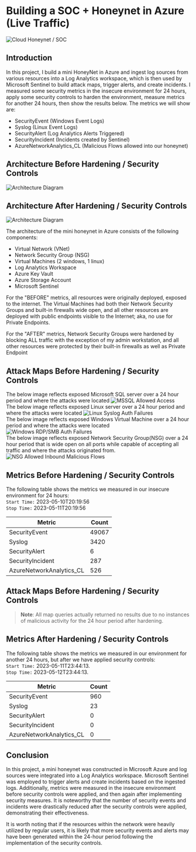<!--# Azure-SOC-Honeynet-Project-->
# Building a SOC + Honeynet in Azure (Live Traffic)
![Cloud Honeynet / SOC](https://i.imgur.com/ZWxe03e.jpg)

## Introduction

In this project, I build a mini HoneyNet in Azure and ingest log sources from various resources into a Log Analytics workspace, which is then used by Microsoft Sentinel to build attack maps, trigger alerts, and create incidents. I measured some security metrics in the insecure environment for 24 hours, apply some security controls to harden the environment, measure metrics for another 24 hours, then show the results below. The metrics we will show are:

- SecurityEvent (Windows Event Logs)
- Syslog (Linux Event Logs)
- SecurityAlert (Log Analytics Alerts Triggered)
- SecurityIncident (Incidents created by Sentinel)
- AzureNetworkAnalytics_CL (Malicious Flows allowed into our honeynet)

## Architecture Before Hardening / Security Controls
![Architecture Diagram](https://i.imgur.com/aBDwnKb.jpg)

## Architecture After Hardening / Security Controls
![Architecture Diagram](https://i.imgur.com/YQNa9Pp.jpg)

The architecture of the mini honeynet in Azure consists of the following components:

- Virtual Network (VNet)
- Network Security Group (NSG)
- Virtual Machines (2 windows, 1 linux)
- Log Analytics Workspace
- Azure Key Vault
- Azure Storage Account
- Microsoft Sentinel

For the "BEFORE" metrics, all resources were originally deployed, exposed to the internet. The Virtual Machines had both their Network Security Groups and built-in firewalls wide open, and all other resources are deployed with public endpoints visible to the Internet; aka, no use for Private Endpoints.

For the "AFTER" metrics, Network Security Groups were hardened by blocking ALL traffic with the exception of my admin workstation, and all other resources were protected by their built-in firewalls as well as Private Endpoint

## Attack Maps Before Hardening / Security Controls
The below image reflects exposed Microsoft SQL server over a 24 hour period and where the attacks were located
![MSSQL Allowed Access](https://i.imgur.com/UHVHIGM.png) <br />
The below image reflects exposed Linux server over a 24 hour period and where the attacks were located
![Linux Syslog Auth Failures](https://i.imgur.com/8QbjEwL.png) <br />
The below image reflects exposed Windows Virtual Machine over a 24 hour period and where the attacks were located
![Windows RDP/SMB Auth Failures](https://i.imgur.com/ALHFE3u.png) <br />
The below image reflects exposed Network Security Group(NSG) over a 24 hour period that is wide open on all ports while capable of accepting all traffic and where the attacks originated from.
![NSG Allowed Inbound Malicious Flows](https://i.imgur.com/W2iCXmv.png)


## Metrics Before Hardening / Security Controls

The following table shows the metrics we measured in our insecure environment for 24 hours:
<br />
`Start Time:` 2023-05-10T20:19:56 <br/>
`Stop Time:` 2023-05-11T20:19:56

| Metric                   | Count
| ------------------------ | -----
| SecurityEvent            | 49067
| Syslog                   | 3420
| SecurityAlert            | 6
| SecurityIncident         | 287
| AzureNetworkAnalytics_CL | 526

## Attack Maps Before Hardening / Security Controls

  >**Note**: All map queries actually returned no results due to no instances of malicious activity for the 24 hour period after hardening.

## Metrics After Hardening / Security Controls

The following table shows the metrics we measured in our environment for another 24 hours, but after we have applied security controls:
<br />
`Start Time:` 2023-05-11T23:44:13.<br />
`Stop Time:`	2023-05-12T23:44:13.

| Metric                   | Count
| ------------------------ | -----
| SecurityEvent            | 960
| Syslog                   | 23
| SecurityAlert            | 0
| SecurityIncident         | 0
| AzureNetworkAnalytics_CL | 0

## Conclusion

In this project, a mini honeynet was constructed in Microsoft Azure and log sources were integrated into a Log Analytics workspace. Microsoft Sentinel was employed to trigger alerts and create incidents based on the ingested logs. Additionally, metrics were measured in the insecure environment before security controls were applied, and then again after implementing security measures. It is noteworthy that the number of security events and incidents were drastically reduced after the security controls were applied, demonstrating their effectiveness.

It is worth noting that if the resources within the network were heavily utilized by regular users, it is likely that more security events and alerts may have been generated within the 24-hour period following the implementation of the security controls.
